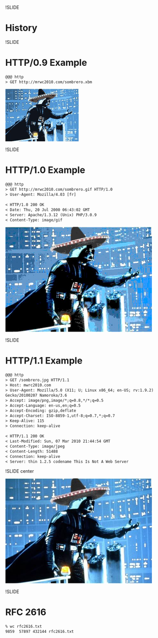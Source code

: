 !SLIDE 

# History

!SLIDE 

# HTTP/0.9 Example

    @@@ http
    > GET http://mrwc2010.com/sombrero.xbm

![Darth Vader Wearing a Sombrero](darth_sombrero_8.jpg)

!SLIDE

# HTTP/1.0 Example

    @@@ http
    > GET http://mrwc2010.com/sombrero.gif HTTP/1.0
    > User-Agent: Mozilla/4.03 [fr]

    < HTTP/1.0 200 OK
    < Date: Thu, 20 Jul 2000 06:43:02 GMT
    < Server: Apache/1.3.12 (Unix) PHP/3.0.9
    < Content-Type: image/gif

![Darth Vader Wearing a Sombrero](darth_sombrero_16.jpg)

!SLIDE

# HTTP/1.1 Example

    @@@ http
    > GET /sombrero.jpg HTTP/1.1
    > Host: mwrc2010.com
    > User-Agent: Mozilla/5.0 (X11; U; Linux x86_64; en-US; rv:1.9.2) Gecko/20100207 Namoroka/3.6
    > Accept: image/png,image/*;q=0.8,*/*;q=0.5
    > Accept-Language: en-us,en;q=0.5
    > Accept-Encoding: gzip,deflate
    > Accept-Charset: ISO-8859-1,utf-8;q=0.7,*;q=0.7
    > Keep-Alive: 115
    > Connection: keep-alive

    < HTTP/1.1 200 OK
    < Last-Modified: Sun, 07 Mar 2010 21:44:54 GMT
    < Content-Type: image/jpeg
    < Content-Length: 51488
    < Connection: keep-alive
    < Server: thin 1.2.5 codename This Is Not A Web Server

!SLIDE center

![Darth Vader Wearing a Sombrero](darth_sombrero.jpg)

!SLIDE 

# RFC 2616

    % wc rfc2616.txt 
    9859  57897 432144 rfc2616.txt


